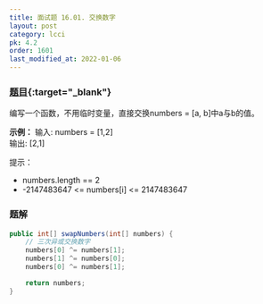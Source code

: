 ```yaml
---
title: 面试题 16.01. 交换数字
layout: post
category: lcci
pk: 4.2
order: 1601
last_modified_at: 2022-01-06
---
```


### [题目](https://leetcode.cn/swap-numbers-lcci/){:target="_blank"}

编写一个函数，不用临时变量，直接交换numbers = [a, b]中a与b的值。

**示例：**
输入: numbers = [1,2]  
输出: [2,1]

提示：
- numbers.length == 2
- -2147483647 <= numbers[i] <= 2147483647

### 题解

```java
public int[] swapNumbers(int[] numbers) {
    // 三次异或交换数字
    numbers[0] ^= numbers[1];
    numbers[1] ^= numbers[0];
    numbers[0] ^= numbers[1];

    return numbers;
}
```